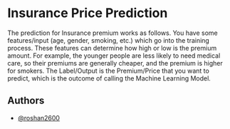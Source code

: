 
# Insurance Price Prediction

The prediction for Insurance premium works as follows. You have some features/input (age, gender, smoking, etc.) which go into the training process. These features can determine how high or low is the premium amount. For example, the younger people are less likely to need medical care, so their premiums are generally cheaper, and the premium is higher for smokers. The Label/Output is the Premium/Price that you want to predict, which is the outcome of calling the Machine Learning Model.

## Authors

- [@roshan2600](https://github.com/roshan2600)

